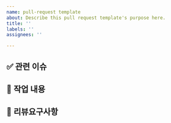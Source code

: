 ```yaml
---
name: pull-request template
about: Describe this pull request template's purpose here.
title: ''
labels: ''
assignees: ''

---
```


## ✅ 관련 이슈


## 📝 작업 내용


## 💬 리뷰요구사항
